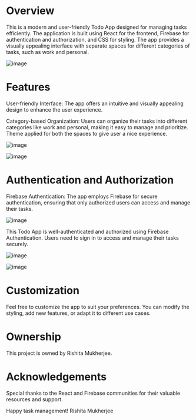 <h1>Overview</h1>

This is a modern and user-friendly Todo App designed for managing tasks efficiently. The application is built using React for the frontend, Firebase for authentication and authorization, and CSS for styling. The app provides a visually appealing interface with separate spaces for different categories of tasks, such as work and personal.

![image](https://github.com/RiiXXD/CheckMateTheTodos/assets/142569138/4db6785a-dcf0-475e-bed7-c07647e05f27)



<H1>Features</H1>

User-friendly Interface: The app offers an intuitive and visually appealing design to enhance the user experience.

Category-based Organization: Users can organize their tasks into different categories like work and personal, making it easy to manage and prioritize.
                             Theme applied for both the spaces to give user a nice experience.

![image](https://github.com/RiiXXD/CheckMateTheTodos/assets/142569138/87a0d801-1964-46f2-9033-b094b2bed8b1)


![image](https://github.com/RiiXXD/CheckMateTheTodos/assets/142569138/b51b84d8-2ae6-4ebc-ad43-81152b934a0c)


<H1>Authentication and Authorization</H1>
Firebase Authentication: The app employs Firebase for secure authentication, ensuring that only authorized users can access and manage their tasks.


![image](https://github.com/RiiXXD/CheckMateTheTodos/assets/142569138/82fc0016-a765-4271-9050-119755f8e943)



This Todo App is well-authenticated and authorized using Firebase Authentication. Users need to sign in to access and manage their tasks securely.


![image](https://github.com/RiiXXD/CheckMateTheTodos/assets/142569138/422991c2-72b7-4559-877c-3ad84593823e)


![image](https://github.com/RiiXXD/CheckMateTheTodos/assets/142569138/0187cdc5-c2c1-4e53-94bc-7545c5d02c29)


<H1>Customization</H1>
Feel free to customize the app to suit your preferences. You can modify the styling, add new features, or adapt it to different use cases.

<H1>Ownership</H1>
This project is owned by Rishita Mukherjee. 

<H1>Acknowledgements</H1>
Special thanks to the React and Firebase communities for their valuable resources and support.



Happy task management!
Rishita Mukherjee

